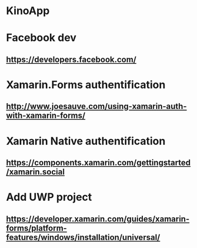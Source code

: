 # KinoApp

# Facebook dev
## https://developers.facebook.com/

# Xamarin.Forms authentification
## http://www.joesauve.com/using-xamarin-auth-with-xamarin-forms/

# Xamarin Native authentification
## https://components.xamarin.com/gettingstarted/xamarin.social

# Add UWP project
## https://developer.xamarin.com/guides/xamarin-forms/platform-features/windows/installation/universal/
